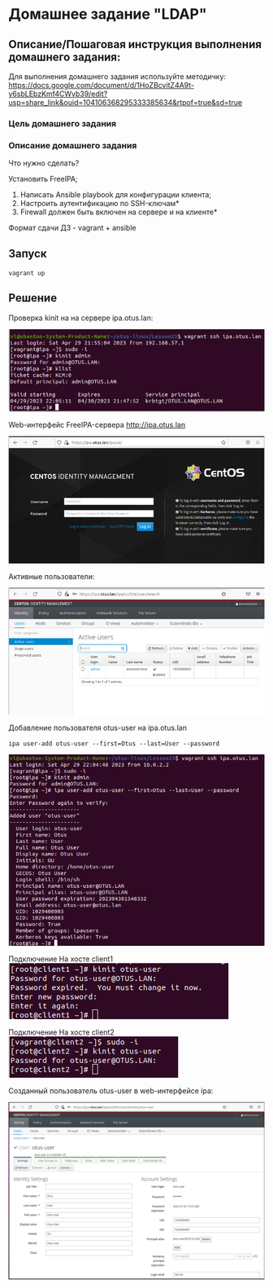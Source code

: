 # Домашнее задание "LDAP"

## Описание/Пошаговая инструкция выполнения домашнего задания:

Для выполнения домашнего задания используйте методичку:
https://docs.google.com/document/d/1HoZBcvitZ4A9t-y6sbLEbzKmf4CWvb39/edit?usp=share_link&ouid=104106368295333385634&rtpof=true&sd=true

### Цель домашнего задания


### Описание домашнего задания

Что нужно сделать?

Установить FreeIPA;
1. Написать Ansible playbook для конфигурации клиента;
2. Настроить аутентификацию по SSH-ключам\*
3. Firewall должен быть включен на сервере и на клиенте\*
    
Формат сдачи ДЗ - vagrant + ansible

## Запуск

```
vagrant up
```

## Решение

Проверка kinit на на сервере ipa.otus.lan:

![kinit](imgs/kinit.png)

Web-интерфейс FreeIPA-сервера http://ipa.otus.lan

![centos-identity-management](imgs/centos-identity-management.png)

Активные пользователи:

![cim-active-users](imgs/cim-active-users.png)

Добавление пользователя otus-user на ipa.otus.lan
```
ipa user-add otus-user --first=Otus --last=User --password
```

![add-user](imgs/add-user.png)

Подключение На хосте client1
![kinit-client1.png](imgs/kinit-client1.png)

Подключение На хосте client2
![kinit-client2.png](imgs/kinit-client2.png)

Созданный пользователь otus-user в web-интерфейсе ipa:

![otus-user-in-ipa](imgs/otus-user-in-ipa.png)

